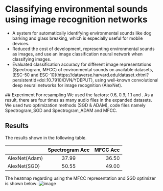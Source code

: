 # Classifying environmental sounds using image recognition networks
<ul>
  <li>A system for automatically identifying environmental sounds like dog barking and glass breaking, which is especially useful for mobile devices.</li>
  
  <li>Reduced the cost of development, representing environmental sounds as images, and use an image classification neural network when classifying images.</li>
  
  <li>Evaluated classification accuracy for different image representations (Spectrogram, MFCC) of environmental sounds on available datasets, [ESC-50 and ESC-10](https://dataverse.harvard.edu/dataset.xhtml?persistentId=doi:10.7910/DVN/YDEPUT), using well‑known convolutional deep neural networks for image recognition (AlexNet).</li>
</ul>
## Experiment
For resampling We used the factors: 0.6, 0.9, 1.1 and . As a result, there are four times as many audio files in the expanded datasets.
We used two optimization methods (SGD & ADAM), code files namely Spectrogram_SGD and Spectrogram_ADAM and MFCC.

## Results
  The results shown in the following table.

|              | Spectrogram Acc|   MFCC Acc    |
| :---         |     :---:      |          ---: |
| AlexNet(Adam)| 37.99          |     36.50     |
| AlexNet(SGD) | 50.55          |     49.00     |

  The heatmap regarding using the MFCC representation and SGD optimizer is shown below:
![image](https://user-images.githubusercontent.com/78047586/194751676-27af747e-5f27-4a91-a88b-102b32864f38.png)


